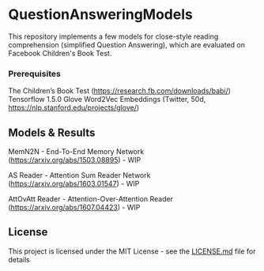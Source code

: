 # QuestionAnsweringModels

This repository implements a few models for close-style reading comprehension (simplified Question Answering), 
which are evaluated on Facebook Children's Book Test.

### Prerequisites

The Children’s Book Test (https://research.fb.com/downloads/babi/)
Tensorflow 1.5.0
Glove Word2Vec Embeddings (Twitter, 50d, https://nlp.stanford.edu/projects/glove/)

## Models & Results

MemN2N - End-To-End Memory Network (https://arxiv.org/abs/1503.08895) - WIP

AS Reader - Attention Sum Reader Network (https://arxiv.org/abs/1603.01547) - WIP

AttOvAtt Reader - Attention-Over-Attention Reader (https://arxiv.org/abs/1607.04423) - WIP

## License

This project is licensed under the MIT License - see the [LICENSE.md](LICENSE.md) file for details
